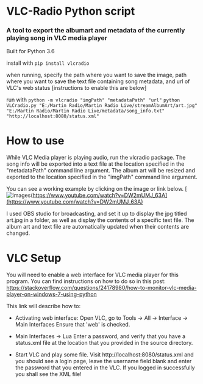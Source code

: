 # VLC-Radio Python script
### A tool to export the albumart and metadata of the currently playing song in VLC media player ###

Built for Python 3.6

install with 
```pip install vlcradio```

when running, specify the path where you want to save the image, path where you want to save the text file containing song metadata, and url of VLC's web status [instructions to enable this are below]

run with
``` python -m vlcradio "imgPath" "metadataPath" "url" ```
``` python VLCradio.py "E:/Martin Radio/Martin Radio Live/streamAlbumArt/art.jpg" "E:/Martin Radio/Martin Radio Live/metadata/song_info.txt" "http://localhost:8080/status.xml"  ```


# How to use
While VLC Media player is playing audio, run the vlcradio package. The song info will be exported into a text file at the location specified in the "metadataPath" command line argument. The album art will be resized and exported to the location specified in the  "imgPath" command line argument.

You can see a working example by clicking on the image or link below. 
[![images](https://user-images.githubusercontent.com/27025504/34912889-a3a5e304-f8a1-11e7-98e5-ddc1c06f4a61.png)(https://www.youtube.com/watch?v=DW2mUMJ_63A](https://www.youtube.com/watch?v=DW2mUMJ_63A)

I used OBS studio for broadcasting, and set it up to display the jpg titled art.jpg in a folder, as well as display the contents of a specific text file. The album art and text file are automatically updated when their contents are changed.

# VLC Setup
You will need to enable a web interface for VLC media player for this program. You can find instructions on how to do so in this post:
https://stackoverflow.com/questions/24178980/how-to-monitor-vlc-media-player-on-windows-7-using-python

This link will describe how to:
- Activating web interface: Open VLC, go to Tools -> All -> Interface -> Main Interfaces 
Ensure that 'web' is checked.

- Main Interfaces -> Lua
Enter a password, and verify that you have a status.xml file at the location that you provided in the source directory.

- Start VLC and play some file. Visit http://localhost:8080/status.xml and you should see a login page, leave the username field blank and enter the password that you entered in the VLC. If you logged in successfully you shall see the XML file!



